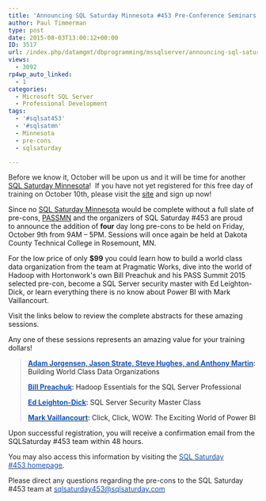 ```yaml
---
title: 'Announcing SQL Saturday Minnesota #453 Pre-Conference Seminars!'
author: Paul Timmerman
type: post
date: 2015-08-03T13:00:12+00:00
ID: 3517
url: /index.php/datamgmt/dbprogramming/mssqlserver/announcing-sql-saturday-minnesota-453-pre-conference-seminars/
views:
  - 3092
rp4wp_auto_linked:
  - 1
categories:
  - Microsoft SQL Server
  - Professional Development
tags:
  - '#sqlsat453'
  - '#sqlsatmn'
  - Minnesota
  - pre-cons
  - sqlsaturday

---
```

<span style="color: #272727">Before we know it, October will be upon us and it will be time for another <a href="http://www.sqlsaturday.com/453/eventhome.aspx" target="_blank">SQL Saturday Minnesota</a>!  If you have not yet registered for this free day of training on October 10th, please visit the <a href="http://www.sqlsaturday.com/453/eventhome.aspx" target="_blank">site</a> and sign up now!</span>

Since no <a href="http://www.sqlsaturday.com/453/eventhome.aspx" target="_blank">SQL Saturday Minnesota</a> would be complete without a full slate of pre-cons, <a href="http://passmn.org" target="_blank">PASSMN</a> and the organizers of SQL Saturday #453 are proud to announce the addition of **four** day long pre-cons to be held on <span class="aBn"><span class="aQJ">Friday, October 9th</span></span> from <span class="aBn"><span class="aQJ">9AM &#8211; 5PM</span></span>. Sessions will once again be held at Dakota County Technical College in Rosemount, MN.

For the low price of only **$99** you could learn how to build a world class data organization from the team at Pragmatic Works, dive into the world of Hadoop with Hortonwork's own Bill Preachuk and his PASS Summit 2015 selected pre-con, become a SQL Server security master with Ed Leighton-Dick, or learn everything there is no know about Power BI with Mark Vaillancourt.

Visit the links below to review the complete abstracts for these amazing sessions.

Any one of these sessions represents an amazing value for your training dollars!

> **<span style="color: #1155cc"><a href="https://sites.google.com/site/sqlsaturday453preconreg/home#PD_BI1" target="_blank"><span style="color: #1155cc">Adam Jorgensen, Jason Strate, Steve Hughes, and Anthony Martin</span></a></span>**<span style="color: black">: </span><span style="color: #272727">Building World Class Data Organizations</span>
> 
> **<span style="color: #1155cc"><a href="https://sites.google.com/site/sqlsaturday453preconreg/home#BD1" target="_blank"><span style="color: #1155cc">Bill Preachuk</span></a></span>**<span style="color: black">: </span><span style="color: #272727">Hadoop Essentials for the SQL Server Professional</span>
> 
> **<span style="color: #1155cc"><a href="https://sites.google.com/site/sqlsaturday453preconreg/home#DB1" target="_blank"><span style="color: #1155cc">Ed Leighton-Dick</span></a></span>**<span style="color: black">: </span><span style="color: #272727">SQL Server Security Master Class</span>
> 
> **<span style="color: #1155cc"><a href="https://sites.google.com/site/sqlsaturday453preconreg/home#BI2" target="_blank"><span style="color: #1155cc">Mark Vaillancourt</span></a></span>**<span style="color: black">: </span><span style="color: #272727">Click, Click, WOW: The Exciting World of Power BI</span>

Upon successful registration, you will receive a confirmation email from the SQLSaturday #453 team within 48 hours.

<span style="color: #272727">You may also access this information by visiting the <a href="http://www.sqlsaturday.com/453/eventhome.aspx" target="_blank"><span style="color: #1155cc">SQL </span><span class="aBn"><span class="aQJ"><span style="color: #1155cc">Saturday</span></span></span><span style="color: #1155cc"> #453 homepage</span></a>.</span>

<span style="color: #272727">Please direct any questions regarding the pre-cons to the SQL Saturday #453 team at </span><a href="mailto:sqlsaturday453@sqlsaturday.com" target="_blank"><span style="color: #1155cc"><span style="color: #1155cc">sqlsaturday453@sqlsaturday.</span>com</span></a>